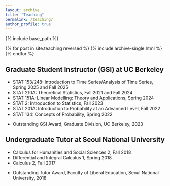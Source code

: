 ```yaml
---
layout: archive
title: "Teaching"
permalink: /teaching/
author_profile: true
---
```


{% include base_path %}

{% for post in site.teaching reversed %}
  {% include archive-single.html %}
{% endfor %}

## Graduate Student Instructor (GSI) at UC Berkeley
- STAT 153/248: Introduction to Time Series/Analysis of Time Series, Spring 2025 and Fall 2025
- STAT 210A: Theoretical Statistics, Fall 2021 and Fall 2024
- STAT 151A: Linear Modelling: Theory and Applications, Spring 2024
- STAT 2: Introduction to Statistics, Fall 2023
- STAT 201A: Introduction to Probability at an Advanced Level, Fall 2022
- STAT 134: Concepts of Probability, Spring 2022
* Outstanding GSI Award, Graduate Division, UC Berkeley, 2023


## Undergraduate Tutor at Seoul National University
- Calculus for Humanities and Social Sciences 2, Fall 2018
- Differential and Integral Calculus 1, Spring 2018
- Calculus 2, Fall 2017
* Outstanding Tutor Award, Faculty of Liberal Education, Seoul National University, 2018
